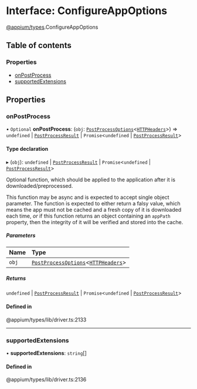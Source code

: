 # Interface: ConfigureAppOptions

[@appium/types](../modules/appium_types.md).ConfigureAppOptions

## Table of contents

### Properties

- [onPostProcess](appium_types.ConfigureAppOptions.md#onpostprocess)
- [supportedExtensions](appium_types.ConfigureAppOptions.md#supportedextensions)

## Properties

### onPostProcess

• `Optional` **onPostProcess**: (`obj`: [`PostProcessOptions`](appium_types.PostProcessOptions.md)<[`HTTPHeaders`](../modules/appium_types.md#httpheaders)\>) => `undefined` \| [`PostProcessResult`](appium_types.PostProcessResult.md) \| `Promise`<`undefined` \| [`PostProcessResult`](appium_types.PostProcessResult.md)\>

#### Type declaration

▸ (`obj`): `undefined` \| [`PostProcessResult`](appium_types.PostProcessResult.md) \| `Promise`<`undefined` \| [`PostProcessResult`](appium_types.PostProcessResult.md)\>

Optional function, which should be applied to the application after it is
downloaded/preprocessed.

This function may be async and is expected to accept single object parameter. The function is
expected to either return a falsy value, which means the app must not be cached and a fresh
copy of it is downloaded each time, _or_ if this function returns an object containing an
`appPath` property, then the integrity of it will be verified and stored into the cache.

##### Parameters

| Name | Type |
| :------ | :------ |
| `obj` | [`PostProcessOptions`](appium_types.PostProcessOptions.md)<[`HTTPHeaders`](../modules/appium_types.md#httpheaders)\> |

##### Returns

`undefined` \| [`PostProcessResult`](appium_types.PostProcessResult.md) \| `Promise`<`undefined` \| [`PostProcessResult`](appium_types.PostProcessResult.md)\>

#### Defined in

@appium/types/lib/driver.ts:2133

___

### supportedExtensions

• **supportedExtensions**: `string`[]

#### Defined in

@appium/types/lib/driver.ts:2136
